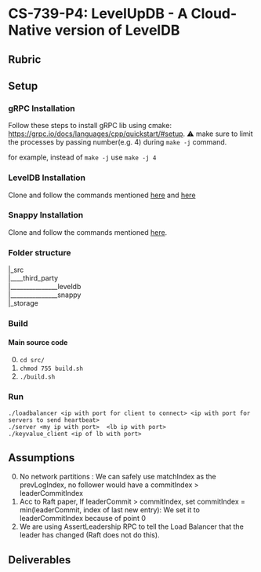 # CS-739-P4: LevelUpDB - A Cloud-Native version of LevelDB

## Rubric
<TODO>

## Setup
### gRPC Installation
Follow these steps to install gRPC lib using cmake: https://grpc.io/docs/languages/cpp/quickstart/#setup. 
:warning: make sure to limit the processes by passing number(e.g. 4) during `make -j` command.

for example, instead of `make -j` use `make -j 4`

### LevelDB Installation
Clone and follow the commands mentioned [here](https://github.com/google/leveldb#getting-the-source) and [here](https://github.com/google/leveldb#building) 
  
### Snappy Installation
Clone and follow the commands mentioned [here](https://github.com/google/snappy).
 
### Folder structure
|_src  
|____third_party  
|_______________leveldb  
|_______________snappy  
|_storage  
  
### Build
#### Main source code
0. `cd src/`
1. `chmod 755 build.sh`
2. `./build.sh`

### Run
```
./loadbalancer <ip with port for client to connect> <ip with port for servers to send heartbeat>
./server <my ip with port>  <lb ip with port>
./keyvalue_client <ip of lb with port>
```


## Assumptions
0. No network partitions : We can safely use matchIndex as the prevLogIndex, no follower would have a commitIndex > leaderCommitIndex
1. Acc to Raft paper, If leaderCommit > commitIndex, set commitIndex = min(leaderCommit, index of last new entry): We set it to leaderCommitIndex because of point 0
2. We are using AssertLeadership RPC to tell the Load Balancer that the leader has changed (Raft does not do this).

## Deliverables
<TODO>
